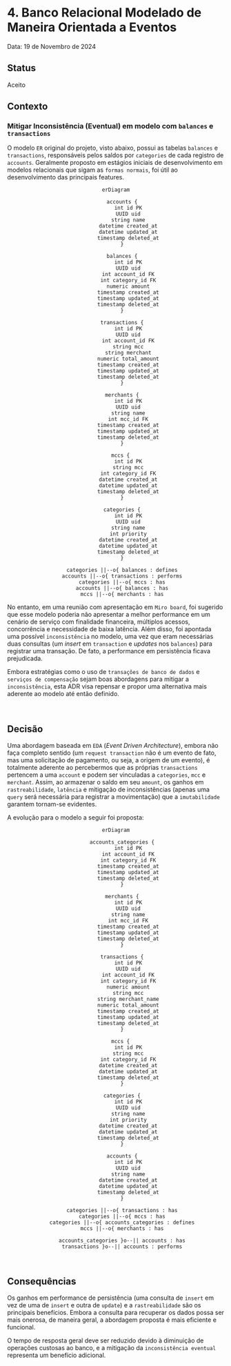# 4. Banco Relacional Modelado de Maneira Orientada a Eventos

Data: 19 de Novembro de 2024

## Status

Aceito

## Contexto

### Mitigar Inconsistência (Eventual) em modelo com `balances` e `transactions`
O modelo `ER` original do projeto, visto abaixo, possui as tabelas `balances` e `transactions`, responsáveis pelos saldos por `categories` de cada registro de `accounts`. Geralmente proposto em estágios iniciais de desenvolvimento em modelos relacionais que sigam as `formas normais`, foi útil ao desenvolvimento das principais features.

<center>

```mermaid
erDiagram

    accounts {
        int id PK
        UUID uid
        string name
        datetime created_at
        datetime updated_at
        timestamp deleted_at
    }

    balances {
        int id PK
        UUID uid
        int account_id FK
        int category_id FK
        numeric amount
        timestamp created_at
        timestamp updated_at
        timestamp deleted_at
    }

    transactions {
        int id PK
        UUID uid
        int account_id FK
        string mcc
        string merchant
        numeric total_amount
        timestamp created_at
        timestamp updated_at
        timestamp deleted_at
    }
    
    merchants {
        int id PK
        UUID uid
        string name
        int mcc_id FK
        timestamp created_at
        timestamp updated_at
        timestamp deleted_at
    }

   mccs {
        int id PK
        string mcc
        int category_id FK
        datetime created_at
        datetime updated_at
        timestamp deleted_at
    }

    categories {
        int id PK
        UUID uid
        string name
        int priority
        datetime created_at
        datetime updated_at
        timestamp deleted_at
    }

    categories ||--o{ balances : defines
    accounts ||--o{ transactions : performs
    categories ||--o{ mccs : has
    accounts ||--o{ balances : has
    mccs ||--o{ merchants : has

```

</center>

No entanto, em uma reunião com apresentação em `Miro board`, foi sugerido que esse modelo poderia não apresentar a melhor performance em um cenário de serviço com finalidade financeira, múltiplos acessos, concorrência e necessidade de baixa latência. Além disso, foi apontada uma possível `inconsistência` no modelo, uma vez que eram necessárias duas consultas (um *insert* em `transaction` e *updates* nos `balances`) para registrar uma transação. De fato, a performance em persistência ficava prejudicada.

Embora estratégias como o uso de `transações de banco de dados` e `serviços de compensação` sejam boas abordagens para mitigar a `inconsistência`, esta ADR visa repensar e propor uma alternativa mais aderente ao modelo até então definido.

<br/>

## Decisão
Uma abordagem baseada em `EDA` (*Event Driven Architecture*), embora não faça completo sentido (um `request transaction` não é um evento de fato, mas uma solicitação de pagamento, ou seja, a origem de um evento), é totalmente aderente ao percebermos que as próprias `transactions` pertencem a uma `account` e podem ser vinculadas a `categories`, `mcc` e `merchant`. Assim, ao armazenar o saldo em seu `amount`, os ganhos em `rastreabilidade`, `latência` e mitigação de inconsistências (apenas uma `query` será necessária para registrar a movimentação) que a `imutabilidade` garantem tornam-se evidentes.

A evolução para o modelo a seguir foi proposta:

<center>

```mermaid
erDiagram

    accounts_categories {
        int id PK
        int account_id FK
        int category_id FK
        timestamp created_at
        timestamp updated_at
        timestamp deleted_at
    }

    merchants {
        int id PK
        UUID uid
        string name
        int mcc_id FK
        timestamp created_at
        timestamp updated_at
        timestamp deleted_at
    }

    transactions {
        int id PK
        UUID uid
        int account_id FK
        int category_id FK
        numeric amount
        string mcc
        string merchant_name
        numeric total_amount
        timestamp created_at
        timestamp updated_at
        timestamp deleted_at
    }

   mccs {
        int id PK
        string mcc
        int category_id FK
        datetime created_at
        datetime updated_at
        timestamp deleted_at
    }

    categories {
        int id PK
        UUID uid
        string name
        int priority
        datetime created_at
        datetime updated_at
        timestamp deleted_at
    }
    
    accounts {
        int id PK
        UUID uid
        string name
        datetime created_at
        datetime updated_at
        timestamp deleted_at
    }

    categories ||--o{ transactions : has
    categories ||--o{ mccs : has
    categories ||--o{ accounts_categories : defines
    mccs ||--o{ merchants : has

    accounts_categories }o--|| accounts : has
    transactions }o--|| accounts : performs

```

</center>

<br/>

## Consequências

Os ganhos em performance de persistência (uma consulta de `insert` em vez de uma de `insert` e outra de `update`) e a `rastreabilidade` são os principais benefícios. Embora a consulta para recuperar os dados possa ser mais onerosa, de maneira geral, a abordagem proposta é mais eficiente e funcional.

O tempo de resposta geral deve ser reduzido devido à diminuição de operações custosas ao banco, e a mitigação da `inconsistência eventual` representa um benefício adicional.
